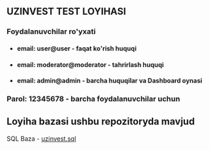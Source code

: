 ## UZINVEST TEST LOYIHASI

### Foydalanuvchilar ro'yxati

-   #### email: user@user - faqat ko'rish huquqi
-   #### email: moderator@moderator - tahrirlash huquqi
-   #### email: admin@admin - barcha huquqilar va Dashboard oynasi

### Parol: 12345678 - barcha foydalanuvchilar uchun

## Loyiha bazasi ushbu repozitoryda mavjud

SQL Baza - [uzinvest.sql](https://github.com/DeveloperBekzod/uzinvest-app/blob/master/uzinvest.sql)
